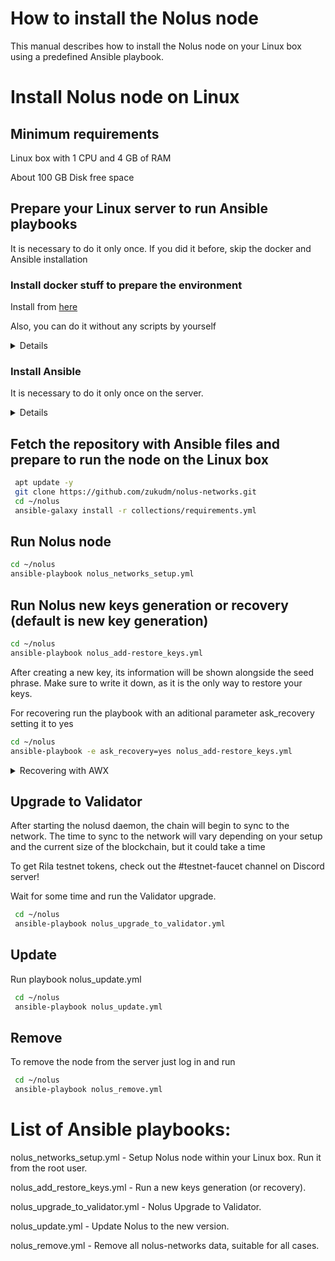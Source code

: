 # How to install the Nolus node

This manual describes how to install the Nolus node on your Linux box using a predefined Ansible playbook.

# Install Nolus node on Linux

## Minimum requirements

Linux box with 1 CPU and 4 GB of RAM

About 100 GB Disk free space

## Prepare your Linux server to run Ansible playbooks

It is necessary to do it only once. If you did it before, skip the docker and Ansible installation


### Install docker stuff to prepare the environment

Install from [here](https://github.com/zukudm/tools)

Also, you can do it without any scripts by yourself

<details>


Docker engine from [here](https://docs.docker.com/engine/install/)

Just select your Linux distributive. 

Docker compose from [here](https://docker-docs.netlify.app/compose/install/)
</details>

### Install Ansible

It is necessary to do it only once on the server.
<details>

Connect to the Linux box, where you are going to run the node and run commands to install Ansible

In the case of Ubuntu run these commands:

```bash
 apt update -y
 apt install -y software-properties-common
 add-apt-repository --yes --update ppa:ansible/ansible
 apt install -y ansible
```

In case of other distributions of Linux, follow instructions from [here](https://docs.ansible.com/ansible/latest/installation_guide/installation_distros.html)

</details>

## Fetch the repository with Ansible files and prepare to run the node on the Linux box

```bash
 apt update -y
 git clone https://github.com/zukudm/nolus-networks.git
 cd ~/nolus
 ansible-galaxy install -r collections/requirements.yml
```

## Run Nolus node

```bash
cd ~/nolus
ansible-playbook nolus_networks_setup.yml
```
## Run Nolus new keys generation or recovery (default is new key generation)

```bash
cd ~/nolus
ansible-playbook nolus_add-restore_keys.yml
```

After creating a new key, its information will be shown alongside the seed phrase. Make sure to write it down, as it is the only way to restore your keys.

For recovering run the playbook with an aditional parameter ask_recovery setting it to yes

```bash
cd ~/nolus
ansible-playbook -e ask_recovery=yes nolus_add-restore_keys.yml
```
<details>
<summary>Recovering with AWX</summary>


Set parameter recovery by setting it in the variables field for nolus_add-restore_keys.yml playbook:
```bash
recovery: put your mnemonic which consists from a lot of words here
```
</details>


## Upgrade to Validator

After starting the nolusd daemon, the chain will begin to sync to the network. The time to sync to the network will vary depending on your setup and the current size of the blockchain, but it could take a time

To get Rila testnet tokens, check out the #testnet-faucet channel on Discord server!

Wait for some time and run the Validator upgrade. 

```bash
 cd ~/nolus
 ansible-playbook nolus_upgrade_to_validator.yml
```


## Update

Run playbook nolus_update.yml

```bash
 cd ~/nolus
 ansible-playbook nolus_update.yml
```

## Remove

To remove the node from the server just log in and run

```bash
 cd ~/nolus
 ansible-playbook nolus_remove.yml
 ```
 
 # List of Ansible playbooks:

nolus_networks_setup.yml - Setup Nolus node within your Linux box. Run it from the root user. 

nolus_add_restore_keys.yml - Run a new keys generation (or recovery).

nolus_upgrade_to_validator.yml - Nolus Upgrade to Validator.

nolus_update.yml - Update Nolus to the new version.

nolus_remove.yml  - Remove all nolus-networks data, suitable for all cases.

